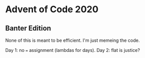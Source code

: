 # Advent of Code 2020

## Banter Edition

None of this is meant to be efficient. I'm just memeing the code.

Day 1: no `=` assignment (lambdas for days).
Day 2: flat is justice?
